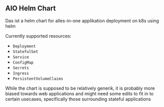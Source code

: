 ## AIO Helm Chart

Das ist a helm chart for alles-in-one applikation deployment on k8s using helm

Currently supported resources:
- `Deployment`
- `StatefulSet`
- `Service`
- `ConfigMap`
- `Secrets`
- `Ingress`
- `PersistentVolumeClaims`

While the chart is supposed to be relatively generik, it is probably more biased towards web applications and might need some edits to fit in to certain usecases, specifically those surrounding stateful applications


